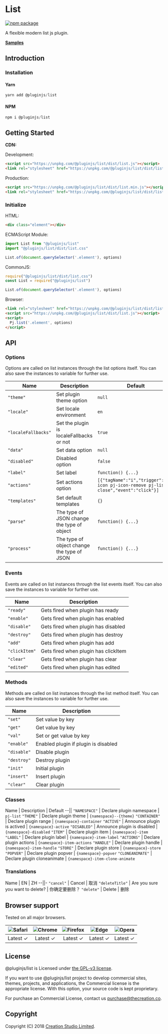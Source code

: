 # List

[![npm package](https://img.shields.io/npm/v/@pluginjs/list.svg)](https://www.npmjs.com/package/@pluginjs/list)

A flexible modern list js plugin.

**[Samples](https://codesandbox.io/s/github/pluginjs/plugin.js/tree/master/modules/list/samples)**

## Introduction

### Installation

#### Yarn

```javascript
yarn add @pluginjs/list
```

#### NPM

```javascript
npm i @pluginjs/list
```

## Getting Started

**CDN:**

Development:

```html
<script src="https://unpkg.com/@pluginjs/list/dist/list.js"></script>
<link rel="stylesheet" href="https://unpkg.com/@pluginjs/list/dist/list.css">
```

Production:

```html
<script src="https://unpkg.com/@pluginjs/list/dist/list.min.js"></script>
<link rel="stylesheet" href="https://unpkg.com/@pluginjs/list/dist/list.min.css">
```

### Initialize

HTML:

```html
<div class="element"></div>
```

ECMAScript Module:

```javascript
import List from "@pluginjs/list"
import "@pluginjs/list/dist/list.css"

List.of(document.querySelector('.element'), options)
```

CommonJS:

```javascript
require("@pluginjs/list/dist/list.css")
const List = require("@pluginjs/list")

List.of(document.querySelector('.element'), options)
```

Browser:

```html
<link rel="stylesheet" href="https://unpkg.com/@pluginjs/list/dist/list.css">
<script src="https://unpkg.com/@pluginjs/list/dist/list.js"></script>
<script>
  Pj.list('.element', options)
</script>
```

## API

### Options

Options are called on list instances through the list options itself.
You can also save the instances to variable for further use.

Name | Description | Default
--|--|--
`"theme"` | Set plugin theme option | `null`
`"locale"` | Set locale environment | `en`
`"localeFallbacks"` | Set the plugin is localeFallbacks or not | `true`
`"data"` | Set data option | `null`
`"disabled"` | Disabled option | `false`
`"label"` | Set label | `function() {...}`
`"actions"` | Set actions option | `[{"tagName":"i","trigger":"pj-icon pj-icon-remove pj-list-close","event":"click"}]`
`"templates"` | Set default templates | `{}`
`"parse"` | The type of JSON change the type of object | `function() {...}`
`"process"` | The type of object change the type of JSON | `function() {...}`

### Events

Events are called on list instances through the list events itself.
You can also save the instances to variable for further use.

Name | Description
--|--
`"ready"` | Gets fired when plugin has ready
`"enable"` | Gets fired when plugin has enabled
`"disable"` | Gets fired when plugin has disabled
`"destroy"` | Gets fired when plugin has destroy
`"add"` | Gets fired when plugin has add
`"clickItem"` | Gets fired when plugin has clickItem
`"clear"` | Gets fired when plugin has clear
`"edited"` | Gets fired when plugin has edited

### Methods

Methods are called on list instances through the list method itself.
You can also save the instances to variable for further use.

Name | Description
--|--
`"set"` | Set value by key
`"get"` | Get value by key
`"val"` | Set or get value by key
`"enable"` | Enabled plugin if plugin is disabled
`"disable"` | Disable plugin
`"destroy"` | Destroy plugin
`"init"` | Initial plugin
`"insert"` | Insert plugin
`"clear"` | Clear plugin

### Classes

Name | Description | Default
--||
`"NAMESPACE"` | Declare plugin namespace | `pj-list`
`"THEME"` | Declare plugin theme | `{namespace}--{theme}`
`"CONTAINER"` | Declare plugin range | `{namespace}-container`
`"ACTIVE"` | Announce plugin is actived | `{namespace}-active`
`"DISABLED"` | Announce plugin is disabled | `{namespace}-disabled`
`"ITEM"` | Declare plugin item | `{namespace}-item`
`"LABEL"` | Declare plugin label | `{namespace}-item-label`
`"ACTIONS"` | Declare plugin actions | `{namespace}-item-actions`
`"HANDLE"` | Declare plugin handle | `{namespace}-item-handle`
`"STORE"` | Declare plugin store | `{namespace}-store`
`"POPVER"` | Declare plugin popver | `{namespace}-popver`
`"CLONEANIMATE"` | Declare plugin cloneanimate | `{namespace}-item-clone-animate`

### Translations

Name | EN | ZH
--||-
`"cancel"` | Cancel | 取消
`"deleteTitle"` | Are you sure you want to delete? | 你确定要删除？
`"delete"` | Delete | 删除

## Browser support

Tested on all major browsers.

| <img src="https://raw.githubusercontent.com/alrra/browser-logos/master/src/safari/safari_32x32.png" alt="Safari"> | <img src="https://raw.githubusercontent.com/alrra/browser-logos/master/src/chrome/chrome_32x32.png" alt="Chrome"> | <img src="https://raw.githubusercontent.com/alrra/browser-logos/master/src/firefox/firefox_32x32.png" alt="Firefox"> | <img src="https://raw.githubusercontent.com/alrra/browser-logos/master/src/edge/edge_32x32.png" alt="Edge"> | <img src="https://raw.githubusercontent.com/alrra/browser-logos/master/src/opera/opera_32x32.png" alt="Opera"> |
|:--:|:--:|:--:|:--:|:--:|
| Latest ✓ | Latest ✓ | Latest ✓ | Latest ✓ | Latest ✓ |

## License

@pluginjs/list is Licensed under [the GPL-v3 license](LICENSE).

If you want to use @pluginjs/list project to develop commercial sites, themes, projects, and applications, the Commercial license is the appropriate license. With this option, your source code is kept proprietary.

For purchase an Commercial License, contact us purchase@thecreation.co.

## Copyright

Copyright (C) 2018 [Creation Studio Limited](creationstudio.com).